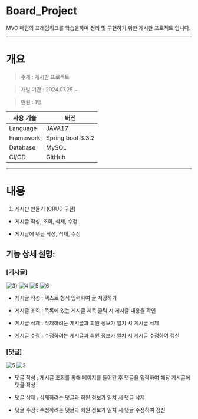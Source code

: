 # Board_Project

MVC 패턴의 프레임워크를 학습을하며 정리 및 구현하기 위한 게시판 프로젝트 입니다.

- - -
# 개요

>주제 : 게시판 프로젝트

>개발 기간 : 2024.07.25 ~

>인원 : 1명


|사용 기술|버전|
|-----|---|
|Language | JAVA17 |
|Framework | Spring boot 3.3.2 |
|Database | MySQL |
|CI/CD | GitHub |

- - -
# 내용

1. 게시판 만들기 (CRUD 구현)
* 게시글 작성, 조회, 삭제, 수정

* 게시글에 댓글 작성, 삭제, 수정

 
## 기능 상세 설명:

### [게시글]

![3](https://github.com/user-attachments/assets/6292b849-4783-4219-9654-d8152612deb1)}
![4](https://github.com/user-attachments/assets/ef1d1a2c-87e0-410a-8b69-585eda7feea1)
![5](https://github.com/user-attachments/assets/4e99190b-d576-464c-9c42-7e3dfa8b38b8)
![6](https://github.com/user-attachments/assets/419283bf-6638-45bf-8795-dfaf33c0b7b1)





* 게시글 작성 : 텍스트 형식 입력하여 글 저장하기

* 게시글 조회 : 목록에 있는 게시글 제목 클릭 시 게시글 내용을 확인

* 게시글 삭제 : 삭제하려는 게시글과 회원 정보가 일치 시 게시글 삭제

* 게시글 수정 : 수정하려는 게시글과 회원 정보가 일치 시 게시글 수정하여 갱신



 

### [댓글]

![5](https://github.com/user-attachments/assets/a2e65cb1-baa2-4041-9184-4f631f05a560)
![3](https://github.com/user-attachments/assets/eb811592-a251-4cfc-befc-8e6bca82b2e7)




* 댓글 작성 : 게시글 조회를 통해 페이지를 들어간 후 댓글을 입력하여 해당 게시글에 댓글 작성

* 댓글 삭제 : 삭제하려는 댓글과 회원 정보가 일치 시 댓글 삭제


- 댓글 수정 : 수정하려는 댓글과 회원 정보가 일치 시 댓글 수정하여 갱신



